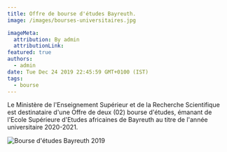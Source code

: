 ```yaml
---
title: Offre de bourse d'études Bayreuth.
image: /images/bourses-universitaires.jpg

imageMeta:
  attribution: By admin
  attributionLink:
featured: true
authors:
  - admin
date: Tue Dec 24 2019 22:45:59 GMT+0100 (IST)
tags:
  - bourse
---
```

Le Ministère de l'Enseignement Supérieur et de la Recherche Scientifique est destinataire d'une Offre de deux (02) bourse d'études, émanant de l'Ecole Supérieure d'Etudes africaines de Bayreuth au titre de l'année universitaire 2020-2021.


![Bourse d'études Bayreuth 2019](/images/bourse-la-bayreuth-2019.jpg)
